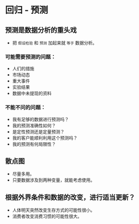 # 回归 - 预测

## 预测是数据分析的重头戏
* 把 `假设检验` 和 `预测` 加起来就 `等于` 数据分析。

### 可能需要预测的问题：
* 人们的措施
* 市场动态
* 重大事件
* 实验结果
* 数据中未提现的资料

### 不能不问的问题：
* 我有足够的数据进行预测吗？
* 我的预测准确性如何？
* 是定性预测还是定量预测？
* 我的客户能顺利利用这个预测吗？
* 我的预测有何局限性？

## 散点图
* 尽量多用。
* 只要数据涉及到两种变量，就能考虑使用。

## 根据外界条件和数据的改变，进行适当更新？
* 人体明天突然改变生存方式的可能性很小。
* 消费者改变消费习惯的可能性很大。
